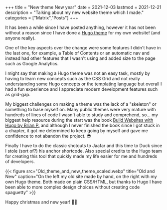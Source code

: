 +++
title = "New theme New year"
date = 2021-12-03
lastmod = 2021-12-21
description = "Talking about my new website theme which I made."
categories = ["Matrix","Posts"]
+++

It has been a while since I have posted anything, however it has not been without a reason since I have done a
[Hugo theme](https://github.com/1hiking/SimpleTheme) for my own website! (and anyone really).

One of the key aspects over the change were some features I didn't have in the last one, for example, a Table of Contents or an automatic nav and instead had
other features that I wasn't using and added size to the page such as Google Analytics.

I might say that making a Hugo theme was not an easy task, mostly by having to learn new concepts such as the CSS Grid and not really understanding some Hugo
concepts or the templating language but overall I had a fun experience and I appreciate modern development features such as grid-gap.

My biggest challenges on making a theme was the lack of a "skeleton" or something to base myself on. Many public themes were very mature with hundreds of lines
of code I wasn't able to study and comprehend, so... my biggest help resource during the start was the book
[Build Websites with Hugo by Brian P.](https://pragprog.com/titles/bhhugo/build-websites-with-hugo/) and although I never finished the book since I got stuck in
a chapter, it got me determined to keep going by myself and gave me confidence to not abandon the project. 😎

Finally I have to do the classic shotouts to Jaafar and this time to Duck since I stole (sort of?) his anchor shortcode. Also special credits to the Hugo team
for creating this tool that quickly made my life easier for me and hundreds of developers.

{{< figure src="Old_theme_and_new_theme_scaled.webp" title="Old and New" caption="On the left my old site made by hand, on the right with my own Hugo theme. Both made on plain CSS/HTML, but thanks to Hugo I have been able to more complex design choices without creating code spaguetty" >}}

Happy christmas and new year! 🐻‍❄️
